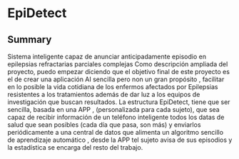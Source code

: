 
# EpiDetect
## Summary
Sistema inteligente capaz de anunciar  anticipadamente episodio en epilepsias refractarias parciales complejas
Como descripción ampliada del proyecto, puedo empezar diciendo que el objetivo final de este proyecto es el de crear una aplicación AI sencilla pero non un gran propósito , facilitar en lo posible la vida cotidiana de los enfermos afectados por Epilepsias resistentes a los tratamientos además de dar luz a los equipos de investigación que buscan resultados.
La estructura EpiDetect, tiene que ser sencilla, basada en una APP , (personalizada para cada sujeto), que sea capaz de recibir información de un teléfono inteligente todos los datas de salud que sean posibles (cada día que pasa, son más) y enviarlos periódicamente a una central de datos que alimenta un algoritmo sencillo de aprendizaje automático , desde la APP tel sujeto avisa de sus episodios y la estadística se encarga del resto del trabajo.
